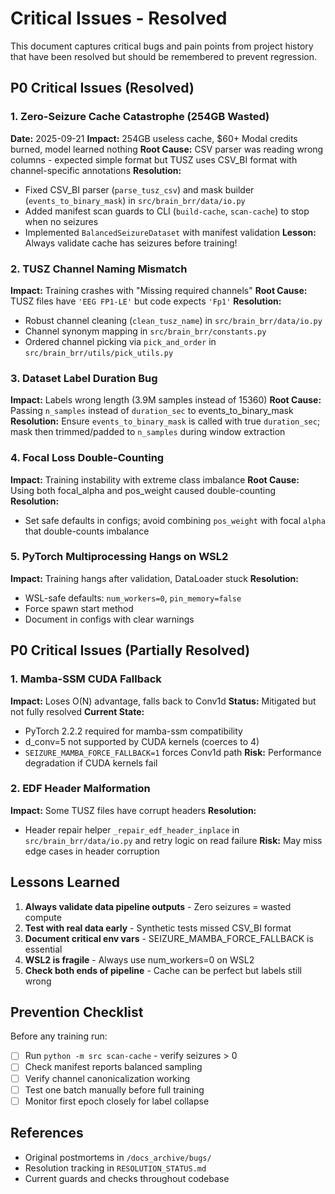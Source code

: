 # Critical Issues - Resolved

This document captures critical bugs and pain points from project history that have been resolved but should be remembered to prevent regression.

## P0 Critical Issues (Resolved)

### 1. Zero-Seizure Cache Catastrophe (254GB Wasted)
**Date:** 2025-09-21
**Impact:** 254GB useless cache, $60+ Modal credits burned, model learned nothing
**Root Cause:** CSV parser was reading wrong columns - expected simple format but TUSZ uses CSV_BI format with channel-specific annotations
**Resolution:**
- Fixed CSV_BI parser (`parse_tusz_csv`) and mask builder (`events_to_binary_mask`) in `src/brain_brr/data/io.py`
- Added manifest scan guards to CLI (`build-cache`, `scan-cache`) to stop when no seizures
- Implemented `BalancedSeizureDataset` with manifest validation
**Lesson:** Always validate cache has seizures before training!

### 2. TUSZ Channel Naming Mismatch
**Impact:** Training crashes with "Missing required channels"
**Root Cause:** TUSZ files have `'EEG FP1-LE'` but code expects `'Fp1'`
**Resolution:**
- Robust channel cleaning (`clean_tusz_name`) in `src/brain_brr/data/io.py`
- Channel synonym mapping in `src/brain_brr/constants.py`
- Ordered channel picking via `pick_and_order` in `src/brain_brr/utils/pick_utils.py`

### 3. Dataset Label Duration Bug
**Impact:** Labels wrong length (3.9M samples instead of 15360)
**Root Cause:** Passing `n_samples` instead of `duration_sec` to events_to_binary_mask
**Resolution:** Ensure `events_to_binary_mask` is called with true `duration_sec`; mask then trimmed/padded to `n_samples` during window extraction

### 4. Focal Loss Double-Counting
**Impact:** Training instability with extreme class imbalance
**Root Cause:** Using both focal_alpha and pos_weight caused double-counting
**Resolution:**
- Set safe defaults in configs; avoid combining `pos_weight` with focal `alpha` that double-counts imbalance

### 5. PyTorch Multiprocessing Hangs on WSL2
**Impact:** Training hangs after validation, DataLoader stuck
**Resolution:**
- WSL-safe defaults: `num_workers=0`, `pin_memory=false`
- Force spawn start method
- Document in configs with clear warnings

## P0 Critical Issues (Partially Resolved)

### 1. Mamba-SSM CUDA Fallback
**Impact:** Loses O(N) advantage, falls back to Conv1d
**Status:** Mitigated but not fully resolved
**Current State:**
- PyTorch 2.2.2 required for mamba-ssm compatibility
- d_conv=5 not supported by CUDA kernels (coerces to 4)
- `SEIZURE_MAMBA_FORCE_FALLBACK=1` forces Conv1d path
**Risk:** Performance degradation if CUDA kernels fail

### 2. EDF Header Malformation
**Impact:** Some TUSZ files have corrupt headers
**Resolution:**
- Header repair helper `_repair_edf_header_inplace` in `src/brain_brr/data/io.py` and retry logic on read failure
**Risk:** May miss edge cases in header corruption

## Lessons Learned

1. **Always validate data pipeline outputs** - Zero seizures = wasted compute
2. **Test with real data early** - Synthetic tests missed CSV_BI format
3. **Document critical env vars** - SEIZURE_MAMBA_FORCE_FALLBACK is essential
4. **WSL2 is fragile** - Always use num_workers=0 on WSL2
5. **Check both ends of pipeline** - Cache can be perfect but labels still wrong

## Prevention Checklist

Before any training run:
- [ ] Run `python -m src scan-cache` - verify seizures > 0
- [ ] Check manifest reports balanced sampling
- [ ] Verify channel canonicalization working
- [ ] Test one batch manually before full training
- [ ] Monitor first epoch closely for label collapse

## References
- Original postmortems in `/docs_archive/bugs/`
- Resolution tracking in `RESOLUTION_STATUS.md`
- Current guards and checks throughout codebase
